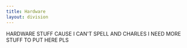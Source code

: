 ```yaml
---
title: Hardware
layout: division
---
```

HARDWARE STUFF CAUSE I CAN'T SPELL AND CHARLES I NEED MORE STUFF TO PUT HERE PLS
